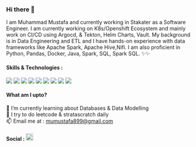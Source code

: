 ### Hi there 👋 
I am Muhammad Mustafa and currently working in Stakater as a Software Engineer. I am currently working on K8s/Openshift Ecosystem and mainly work on CI/CD using Argocd, & Tekton, Helm Charts, Vault. My background is in Data Engineering and ETL and I have hands-on experience with data frameworks like Apache Spark, Apache Hive,Nifi. I am also proficient in Python, Pandas, Docker, Java, Spark, SQL, Spark SQL. ✨✨

#### Skills & Technologies :
  <p>
    <img src="https://img.shields.io/badge/-Visual%20Studio%20Code-23A9F2?style=flat-square&logo=Visual%20Studio%20Code&logoColor=white"/>
    <img src="https://img.shields.io/badge/Python-3776AB?style=flat-square&logo=python&logoColor=white"/>
    <img src="https://img.shields.io/badge/Apache_Spark-D3D3D3?style=flat-square&logo=apachespark&logoColor=#E35A16"/>
    <img src="https://img.shields.io/badge/-Slack-E01563?style=flat-square&logo=Slack&logoColor=white"/>
    <img src="https://img.shields.io/badge/Docker-2CA5E0?style=flat-square&logo=docker&logoColor=white"/>
    <img src="https://img.shields.io/badge/Helm-0F1689?style=flat-square&logo=Helm&labelColor=0F1689"/>
    <img src="https://img.shields.io/badge/kubernetes-326ce5.svg?&style=flat-square&logo=kubernetes&logoColor=white"/>
    <img src="https://img.shields.io/badge/Pandas-2C2D72?style=flat-square&logo=pandas&logoColor=white"/>
    <img src="https://img.shields.io/badge/MySQL-005C84?style=flat-square&logo=mysql&logoColor=white"/>
  </p>


#### What am I upto?

🌱 I’m currently learning about Databases & Data Modelling  
🔭 I try to do leetcode & stratascratch daily  
📫 Email me at : mumustafa899@gmail.com  


#### Social :  [<img src='https://cdn.jsdelivr.net/npm/simple-icons@3.0.1/icons/linkedin.svg' alt='linkedin' height='20'>](https://www.linkedin.com/in/muhammad-mustafa-41576b1a4/)










<!--
**mustafa-be/mustafa-be** is a ✨ _special_ ✨ repository because its `README.md` (this file) appears on your GitHub profile.

Here are some ideas to get you started:

- 🔭 I’m currently working on ...
- 🌱 I’m currently learning ...
- 👯 I’m looking to collaborate on ...
- 🤔 I’m looking for help with ...
- 💬 Ask me about ...
- 📫 How to reach me: ...
- 😄 Pronouns: ...
- ⚡ Fun fact: ...

<img src=""/>
-->
